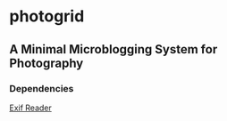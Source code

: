 # photogrid
## A Minimal Microblogging System for Photography

### Dependencies
[Exif Reader](https://github.com/mattiasw/ExifReader)
